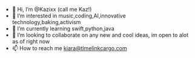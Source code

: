 - 👋 Hi, I’m @Kazixx (call me Kaz!)
- 👀 I’m interested in music,coding,AI,innovative technology,baking,activism
- 🌱 I’m currently learning swift,python,java
- 💞️ I’m looking to collaborate on any new and cool ideas, im open to alot as of right now
- 📫 How to reach me kiara@timelinkcargo.com

<!---
Kazixx/Kazixx is a ✨ special ✨ repository because its `README.md` (this file) appears on your GitHub profile.
You can click the Preview link to take a look at your changes.
--->
